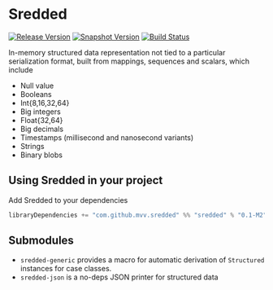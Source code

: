 # Sredded
[![Release Version](https://img.shields.io/nexus/r/https/oss.sonatype.org/com.github.mvv.sredded/sredded_2.13.svg)](https://oss.sonatype.org/content/repositories/releases/com/github/mvv/sredded)
[![Snapshot Version](https://img.shields.io/nexus/s/https/oss.sonatype.org/com.github.mvv.sredded/sredded_2.13.svg)](https://oss.sonatype.org/content/repositories/snapshots/com/github/mvv/sredded)
[![Build Status](https://travis-ci.com/mvv/sredded.svg?branch=master)](https://travis-ci.com/mvv/sredded)

In-memory structured data representation not tied to a particular
serialization format, built from mappings, sequences and scalars, which
include

* Null value
* Booleans
* Int{8,16,32,64}
* Big integers
* Float{32,64}
* Big decimals
* Timestamps (millisecond and nanosecond variants)
* Strings
* Binary blobs

## Using Sredded in your project

Add Sredded to your dependencies

```scala
libraryDependencies += "com.github.mvv.sredded" %% "sredded" % "0.1-M2"
```

## Submodules

* `sredded-generic` provides a macro for automatic derivation of `Structured`
  instances for case classes.
* `sredded-json` is a no-deps JSON printer for structured data
